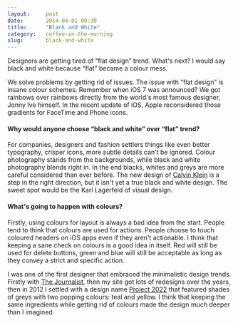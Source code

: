 ```yaml
---
layout:     post
date:       2014-04-01 00:30
title:      "Black and White"
category:   coffee-in-the-morning
slug:       black-and-white
---
```


Designers are getting tired of “flat design” trend. What's next? I would say black and white because “flat” became a colour mess.

We solve problems by getting rid of issues. The issue with “flat design” is insane colour schemes. Remember when iOS 7 was announced? We got rainbows over rainbows directly from the world's most famous designer, Jonny Ive himself. In the recent update of iOS, Apple reconsidered those gradients for FaceTime and Phone icons.

#### Why would anyone choose “black and white” over “flat” trend?

For companies, designers and fashion settlers things like even better typography, crisper icons, more subtle details can't be ignored. Colour photography stands from the backgrounds, while black and white photography blends right in. In the end blacks, whites and greys are more careful considered than ever before. The new design of [Calvin Klein](http://calvinklein.com) is a step in the right direction, but it isn't yet a true black and white design. The sweet spot would be the Karl Lagerfeld of visual design.

#### What's going to happen with colours?

Firstly, using colours for layout is always a bad idea from the start. People tend to think that colours are used for actions. People choose to touch coloured headers on iOS apps even if they aren't actionable. I think that keeping a sane check on colours is a good idea in itself. Red will still be used for delete buttons, green and blue will still be acceptable as long as they convey a strict and specific action.

I was one of the first designer that embraced the minimalistic design trends. Firstly with [The Journalist](/journalist/), then my site got lots of redesigns over the years, then in 2012 I settled with a design name [Project 2022](http://dribbble.com/shots/731291-Project-2022) that featured shades of greys with two popping colours: teal and yellow. I think that keeping the same ingredients while getting rid of colours made the design much deeper than I imagined.
